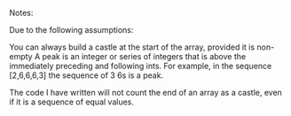 Notes:

Due to the following assumptions:

You can always build a castle at the start of the array, provided it is non-empty
A peak is an integer or series of integers that is above the immediately preceding and following ints. For example, in the sequence [2,6,6,6,3] the sequence of 3 6s is a peak.

The code I have written will not count the end of an array as a castle, even if it is a sequence of equal values.